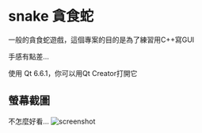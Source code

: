 # snake 貪食蛇
一般的貪食蛇遊戲，這個專案的目的是為了練習用C++寫GUI

手感有點差...

使用 Qt 6.6.1，你可以用Qt Creator打開它
## 螢幕截圖
不怎麼好看...
![screenshot](https://github.com/wayne846/snake/assets/70946493/5f96dbaf-2c90-4e75-b1d4-fc447e67fbfa)
